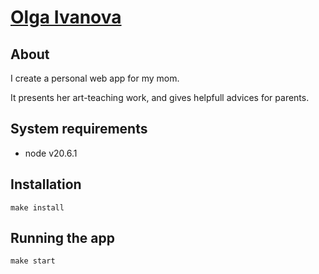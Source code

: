 # [Olga Ivanova]()

## About
I create a personal web app for my mom.

It presents her art-teaching work, and gives helpfull advices for parents.

## System requirements
- node v20.6.1
  
## Installation
```
make install
```

## Running the app
```
make start
```
